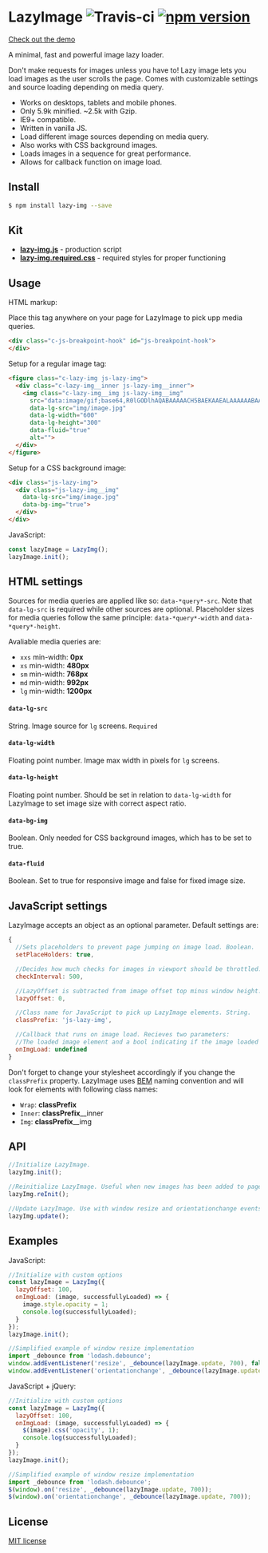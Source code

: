 # LazyImage ![Travis-ci](https://travis-ci.org/davidcetinkaya/lazy-img.svg?branch=master) [![npm version](https://badge.fury.io/js/lazy-img.svg)](https://badge.fury.io/js/lazy-img)

[Check out the demo](https://output.jsbin.com/kiyuqag)

A minimal, fast and powerful image lazy loader.

Don't make requests for images unless you have to! Lazy image lets you load images as the user scrolls the page. Comes with customizable settings and source loading depending on media query.

- Works on desktops, tablets and mobile phones.
- Only 5.9k minified. ~2.5k with Gzip.
- IE9+ compatible.
- Written in vanilla JS.
- Load different image sources depending on media query.
- Also works with CSS background images.
- Loads images in a sequence for great performance. 
- Allows for callback function on image load.

## Install

```bash
$ npm install lazy-img --save
```

## Kit
- **[lazy-img.js](https://raw.githubusercontent.com/davidcetinkaya/lazy-img/master/dist/lazy-img.js)** - production script
- **[lazy-img.required.css](https://raw.githubusercontent.com/davidcetinkaya/lazy-img/master/dist/lazy-img.required.css)** - required styles for proper functioning

## Usage

HTML markup:

Place this tag anywhere on your page for LazyImage to pick upp media queries.

```html
<div class="c-js-breakpoint-hook" id="js-breakpoint-hook">
</div>
```

Setup for a regular image tag:

```html
<figure class="c-lazy-img js-lazy-img">
  <div class="c-lazy-img__inner js-lazy-img__inner">
    <img class="c-lazy-img__img js-lazy-img__img"
      src="data:image/gif;base64,R0lGODlhAQABAAAAACH5BAEKAAEALAAAAAABAAEAAAICTAEAOw=="
      data-lg-src="img/image.jpg"
      data-lg-width="600"
      data-lg-height="300"
      data-fluid="true"
      alt="">
  </div>
</figure>
```

Setup for a CSS background image:

```html
<div class="js-lazy-img">
  <div class="js-lazy-img__img"
    data-lg-src="img/image.jpg"
    data-bg-img="true">
  </div>
</div>
```

JavaScript:

```javascript
const lazyImage = LazyImg();
lazyImage.init();
```

## HTML settings

Sources for media queries are applied like so: `data-*query*-src`. Note that `data-lg-src` is required while other sources are optional. Placeholder sizes for media queries follow the same principle: `data-*query*-width` and `data-*query*-height`.

Avaliable media queries are:
- `xxs` min-width: **0px**
- `xs` min-width: **480px**
- `sm` min-width: **768px**
- `md` min-width: **992px**
- `lg` min-width: **1200px**  

#### `data-lg-src`
String. Image source for `lg` screens. `Required`

#### `data-lg-width`
Floating point number. Image max width in pixels for `lg` screens.

#### `data-lg-height`
Floating point number. Should be set in relation to `data-lg-width` for LazyImage to set image size with correct aspect ratio.

#### `data-bg-img`
Boolean. Only needed for CSS background images, which has to be set to true.

#### `data-fluid`
Boolean. Set to true for responsive image and false for fixed image size.


## JavaScript settings

LazyImage accepts an object as an optional parameter. Default settings are:

```javascript
{
  //Sets placeholders to prevent page jumping on image load. Boolean.
  setPlaceHolders: true,

  //Decides how much checks for images in viewport should be throttled. Milliseconds.
  checkInterval: 500,

  //LazyOffset is subtracted from image offset top minus window height. Pixels.
  lazyOffset: 0,

  //Class name for JavaScript to pick up LazyImage elements. String.
  classPrefix: 'js-lazy-img',

  //Callback that runs on image load. Recieves two parameters: 
  //The loaded image element and a bool indicating if the image loaded successfully. Function.
  onImgLoad: undefined
}
```

Don't forget to change your stylesheet accordingly if you change the `classPrefix` property. LazyImage uses [BEM](https://csswizardry.com/2013/01/mindbemding-getting-your-head-round-bem-syntax/) naming convention and will look for elements with following class names:
- `Wrap`: **classPrefix**
- `Inner`: **classPrefix**__inner
- `Img`: **classPrefix**__img

## API

```javascript
//Initialize LazyImage.
lazyImg.init();

//Reinitialize LazyImage. Useful when new images has been added to page dynamically.
lazyImg.reInit();

//Update LazyImage. Use with window resize and orientationchange events.
lazyImg.update();
```

## Examples

JavaScript:

```javascript
//Initialize with custom options
const lazyImage = LazyImg({
  lazyOffset: 100,
  onImgLoad: (image, successfullyLoaded) => {
    image.style.opacity = 1;
    console.log(successfullyLoaded);
  }
});
lazyImage.init();

//Simplified example of window resize implementation
import _debounce from 'lodash.debounce';
window.addEventListener('resize', _debounce(lazyImage.update, 700), false);
window.addEventListener('orientationchange', _debounce(lazyImage.update, 700), false);
```

JavaScript + jQuery:

```javascript
//Initialize with custom options
const lazyImage = LazyImg({
  lazyOffset: 100,
  onImgLoad: (image, successfullyLoaded) => {
    $(image).css('opacity', 1);
    console.log(successfullyLoaded);
  }
});
lazyImage.init();

//Simplified example of window resize implementation
import _debounce from 'lodash.debounce';
$(window).on('resize', _debounce(lazyImage.update, 700));
$(window).on('orientationchange', _debounce(lazyImage.update, 700));
```

## License

[MIT license](http://opensource.org/licenses/MIT)
